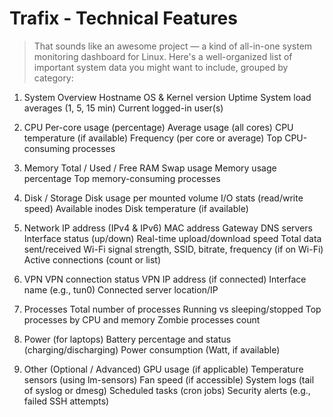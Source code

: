 
# Trafix - Technical Features

> That sounds like an awesome project — a kind of all-in-one system monitoring dashboard for Linux. 
> Here's a well-organized list of important system data you might want to include, grouped by category:

1. System Overview
    Hostname
    OS & Kernel version
    Uptime
    System load averages (1, 5, 15 min)
    Current logged-in user(s)

2. CPU
    Per-core usage (percentage)
    Average usage (all cores)
    CPU temperature (if available)
    Frequency (per core or average)
    Top CPU-consuming processes

3. Memory
    Total / Used / Free RAM
    Swap usage
    Memory usage percentage
    Top memory-consuming processes

4. Disk / Storage
    Disk usage per mounted volume
    I/O stats (read/write speed)
    Available inodes
    Disk temperature (if available)

5. Network
    IP address (IPv4 & IPv6)
    MAC address
    Gateway
    DNS servers
    Interface status (up/down)
    Real-time upload/download speed
    Total data sent/received
    Wi-Fi signal strength, SSID, bitrate, frequency (if on Wi-Fi)
    Active connections (count or list)

6. VPN
    VPN connection status
    VPN IP address (if connected)
    Interface name (e.g., tun0)
    Connected server location/IP

7. Processes
    Total number of processes
    Running vs sleeping/stopped
    Top processes by CPU and memory
    Zombie processes count

8. Power (for laptops)
    Battery percentage and status (charging/discharging)
    Power consumption (Watt, if available)

9. Other (Optional / Advanced)
    GPU usage (if applicable)
    Temperature sensors (using lm-sensors)
    Fan speed (if accessible)
    System logs (tail of syslog or dmesg)
    Scheduled tasks (cron jobs)
    Security alerts (e.g., failed SSH attempts)
